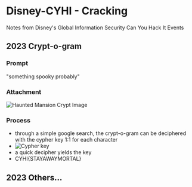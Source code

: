 # Disney-CYHI - Cracking
Notes from Disney's Global Information Security Can You Hack It Events

## 2023 Crypt-o-gram
### Prompt
"something spooky probably"
### Attachment
![Haunted Mansion Crypt Image](9354b3d60e82.png)
### Process
* through a simple google search, the crypt-o-gram can be deciphered with the cypher key 1:1 for each character
* ![Cypher key](haunted-mansion-cryptogram-key-550x487.jpg)
* a quick decipher yields the key
* CYHI{STAYAWAYMORTAL}

## 2023 Others...